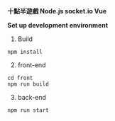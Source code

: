 **十點半遊戲 Node.js socket.io Vue**

**Set up development environment**


1) Build 
``` 
npm install
``` 
2) front-end 
```
cd front
npm run build
```
3) back-end
```
npm run start
```


